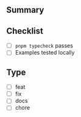 ## Summary
<!-- What does this PR change and why? -->

## Checklist
- [ ] `pnpm typecheck` passes
- [ ] Examples tested locally

## Type
- [ ] feat
- [ ] fix
- [ ] docs
- [ ] chore
